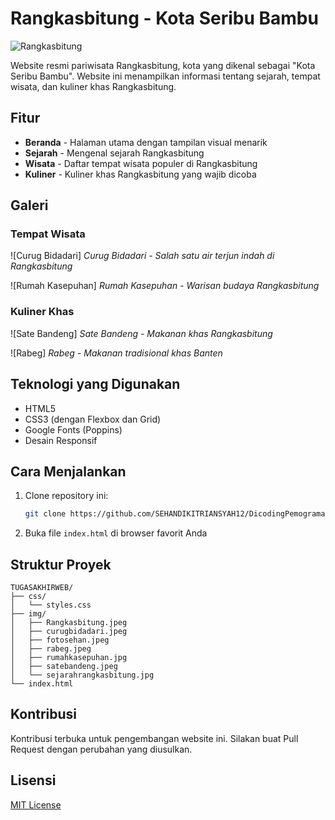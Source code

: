 # Rangkasbitung - Kota Seribu Bambu

![Rangkasbitung](img/hasilproject.png)

Website resmi pariwisata Rangkasbitung, kota yang dikenal sebagai "Kota Seribu Bambu". Website ini menampilkan informasi tentang sejarah, tempat wisata, dan kuliner khas Rangkasbitung.

## Fitur

- **Beranda** - Halaman utama dengan tampilan visual menarik
- **Sejarah** - Mengenal sejarah Rangkasbitung
- **Wisata** - Daftar tempat wisata populer di Rangkasbitung
- **Kuliner** - Kuliner khas Rangkasbitung yang wajib dicoba

## Galeri

### Tempat Wisata

![Curug Bidadari]
*Curug Bidadari - Salah satu air terjun indah di Rangkasbitung*

![Rumah Kasepuhan]
*Rumah Kasepuhan - Warisan budaya Rangkasbitung*

### Kuliner Khas

![Sate Bandeng]
*Sate Bandeng - Makanan khas Rangkasbitung*

![Rabeg]
*Rabeg - Makanan tradisional khas Banten*

## Teknologi yang Digunakan

- HTML5
- CSS3 (dengan Flexbox dan Grid)
- Google Fonts (Poppins)
- Desain Responsif

## Cara Menjalankan

1. Clone repository ini:
   ```bash
   git clone https://github.com/SEHANDIKITRIANSYAH12/DicodingPemogramanweb.git
   ```

2. Buka file `index.html` di browser favorit Anda

## Struktur Proyek

```
TUGASAKHIRWEB/
├── css/
│   └── styles.css
├── img/
│   ├── Rangkasbitung.jpeg
│   ├── curugbidadari.jpeg
│   ├── fotosehan.jpeg
│   ├── rabeg.jpeg
│   ├── rumahkasepuhan.jpg
│   ├── satebandeng.jpeg
│   └── sejarahrangkasbitung.jpg
└── index.html
```

## Kontribusi

Kontribusi terbuka untuk pengembangan website ini. Silakan buat Pull Request dengan perubahan yang diusulkan.

## Lisensi

[MIT License](LICENSE)

